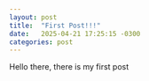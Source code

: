 ```yaml
---
layout: post
title:  "First Post!!!"
date:   2025-04-21 17:25:15 -0300
categories: post
---
```


Hello there, there is my first post